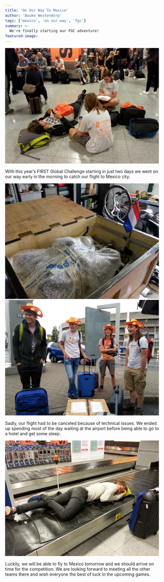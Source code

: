 ```yaml
---
title: 'On Our Way To Mexico'
author: 'Bauke Westendorp'
tags: ['mexico', 'on our way', 'fgc']
summary: >-
  We're finally starting our FGC adventure!
featured-image:
---
```


![airport-image-1]

With this year’s FIRST Global Challenge starting in just two days we went on our way early in the morning to catch our flight to Mexico city.

![crate]
![luggage]

Sadly, our flight had to be canceled because of technical issues. We ended up spending most of the day waiting at the airport before being able to go to a hotel and get some sleep.

![airport-image-2]

Luckily, we will be able to fly to Mexico tomorrow and we should arrive on time for the competition. We are looking forward to meeting all the other teams there and wish everyone the best of luck in the upcoming games.

[airport-image-1]: res/posts/2019-10-22-on-our-way-to-mexico/20180813_142351.jpg
[crate]: res/posts/2019-10-22-on-our-way-to-mexico/20180812_173153.jpg
[luggage]: res/posts/2019-10-22-on-our-way-to-mexico/20180813_071814.jpg
[airport-image-2]: res/posts/2019-10-22-on-our-way-to-mexico/20180813_155854.jpg